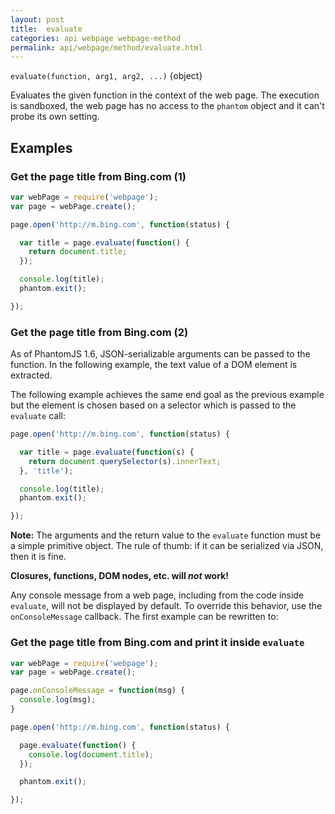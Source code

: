 ```yaml
---
layout: post
title:  evaluate
categories: api webpage webpage-method
permalink: api/webpage/method/evaluate.html
---
```


`evaluate(function, arg1, arg2, ...)` {object}

Evaluates the given function in the context of the web page. The execution is sandboxed, the web page has no access to the `phantom` object and it can't probe its own setting.

## Examples

### Get the page title from Bing.com (1)

```javascript
var webPage = require('webpage');
var page = webPage.create();

page.open('http://m.bing.com', function(status) {

  var title = page.evaluate(function() {
    return document.title;
  });

  console.log(title);
  phantom.exit();

});
```

### Get the page title from Bing.com (2)

As of PhantomJS 1.6, JSON-serializable arguments can be passed to the function. In the following example, the text value of a DOM element is extracted.

The following example achieves the same end goal as the previous example but the element is chosen based on a selector which is passed to the `evaluate` call:

```javascript
page.open('http://m.bing.com', function(status) {

  var title = page.evaluate(function(s) {
    return document.querySelector(s).innerText;
  }, 'title');

  console.log(title);
  phantom.exit();

});
```

**Note:** The arguments and the return value to the `evaluate` function must be a simple primitive object. The rule of thumb: if it can be serialized via JSON, then it is fine.

**Closures, functions, DOM nodes, etc. will _not_ work!**

Any console message from a web page, including from the code inside `evaluate`, will not be displayed by default. To override this behavior, use the `onConsoleMessage` callback. The first example can be rewritten to:

### Get the page title from Bing.com and print it inside `evaluate`

```javascript
var webPage = require('webpage');
var page = webPage.create();

page.onConsoleMessage = function(msg) {
  console.log(msg);
}

page.open('http://m.bing.com', function(status) {

  page.evaluate(function() {
    console.log(document.title);
  });

  phantom.exit();

});
```





